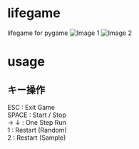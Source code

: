 # lifegame
lifegame for pygame
![Image 1]("images/randam.png")
![Image 2]("images/sample.png")

# usage
## キー操作
ESC   : Exit Game  
SPACE : Start / Stop  
→ ↓   : One Step Run  
1     : Restart (Random)  
2     : Restart (Sample)
